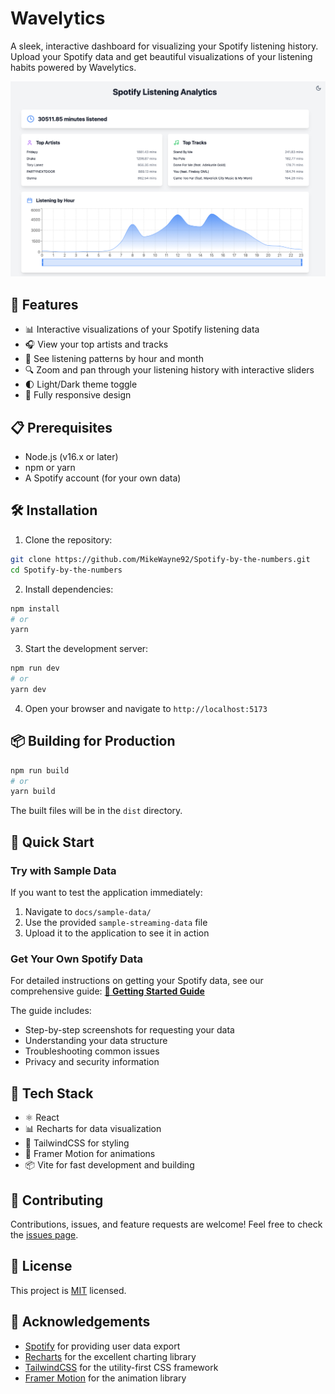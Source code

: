 # Wavelytics

A sleek, interactive dashboard for visualizing your Spotify listening history. Upload your Spotify data and get beautiful visualizations of your listening habits powered by Wavelytics.

![Wavelytics Dashboard](SpotifyDash.png)

## 🚀 Features

- 📊 Interactive visualizations of your Spotify listening data
- 🎧 View your top artists and tracks
- 📅 See listening patterns by hour and month
- 🔍 Zoom and pan through your listening history with interactive sliders
- 🌓 Light/Dark theme toggle
- 📱 Fully responsive design

## 📋 Prerequisites

- Node.js (v16.x or later)
- npm or yarn
- A Spotify account (for your own data)

## 🛠️ Installation

1. Clone the repository:
```bash
git clone https://github.com/MikeWayne92/Spotify-by-the-numbers.git
cd Spotify-by-the-numbers
```

2. Install dependencies:
```bash
npm install
# or
yarn
```

3. Start the development server:
```bash
npm run dev
# or
yarn dev
```

4. Open your browser and navigate to `http://localhost:5173`

## 📦 Building for Production

```bash
npm run build
# or
yarn build
```

The built files will be in the `dist` directory.

## 🧪 Quick Start

### Try with Sample Data
If you want to test the application immediately:
1. Navigate to `docs/sample-data/`
2. Use the provided `sample-streaming-data` file
3. Upload it to the application to see it in action

### Get Your Own Spotify Data
For detailed instructions on getting your Spotify data, see our comprehensive guide:
**[📖 Getting Started Guide](docs/GETTING_STARTED.md)**

The guide includes:
- Step-by-step screenshots for requesting your data
- Understanding your data structure
- Troubleshooting common issues
- Privacy and security information

## 🧰 Tech Stack

- ⚛️ React
- 📊 Recharts for data visualization
- 🎨 TailwindCSS for styling
- 🔄 Framer Motion for animations
- 📦 Vite for fast development and building

## 🤝 Contributing

Contributions, issues, and feature requests are welcome! Feel free to check the [issues page](https://github.com/MikeWayne92/Spotify-by-the-numbers/issues).

## 📝 License

This project is [MIT](LICENSE) licensed.

## 🙏 Acknowledgements

- [Spotify](https://www.spotify.com/) for providing user data export
- [Recharts](https://recharts.org/) for the excellent charting library
- [TailwindCSS](https://tailwindcss.com/) for the utility-first CSS framework
- [Framer Motion](https://www.framer.com/motion/) for the animation library 